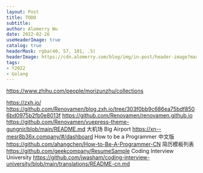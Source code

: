 ```yaml
---
layout: Post
title: TODO
subtitle:
author: Alomerry Wu
date: 2022-02-26
useHeaderImage: true
catalog: true
headerMask: rgba(40, 57, 101, .5)
headerImage: https://cdn.alomerry.com/blog/img/in-post/header-image?max=59
tags:
- Y2022
- Golang
---
```


https://www.zhihu.com/people/morizunzhu/collections

https://zxh.io/
https://github.com/Renovamen/blog.zxh.io/tree/303f0bb9c686ea75bdf8506bd0975b2fb0e8013f
https://github.com/Renovamen/renovamen.github.io
https://github.com/Renovamen/vuepress-theme-gungnir/blob/main/README.md
大机场 Big Airport https://xn--mesr8b36x.company/#/dashboard
How to be a Programmer 中文版 https://github.com/ahangchen/How-to-Be-A-Programmer-CN
简历模板列表 https://github.com/geekcompany/ResumeSample
Coding Interview University https://github.com/jwasham/coding-interview-university/blob/main/translations/README-cn.md

